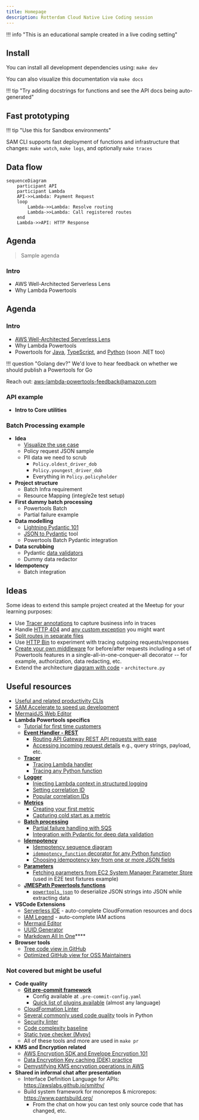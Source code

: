 ```yaml
---
title: Homepage
description: Rotterdam Cloud Native Live Coding session
---
```


!!! info "This is an educational sample created in a live coding setting"

## Install

You can install all development dependencies using: `make dev`

You can also visualize this documentation via `make docs`

!!! tip "Try adding docstrings for functions and see the API docs being auto-generated"

## Fast prototyping

!!! tip "Use this for Sandbox environments"

SAM CLI supports fast deployment of functions and infrastructure that changes: `make watch`, `make logs`, and optionally `make traces`

## Data flow


```mermaid
sequenceDiagram
    participant API
    participant Lambda
    API->>Lambda: Payment Request
    loop
        Lambda->>Lambda: Resolve routing
        Lambda->>Lambda: Call registered routes
    end
    Lambda->>API: HTTP Response
```

## Agenda

> Sample agenda

### Intro

* AWS Well-Architected Serverless Lens
* Why Lambda Powertools

## Agenda

### Intro

* [AWS Well-Architected Serverless Lens](https://aws.amazon.com/blogs/aws/new-serverless-lens-in-aws-well-architected-tool/)
* Why Lambda Powertools
* Powertools for [Java](https://awslabs.github.io/aws-lambda-powertools-java/), [TypeScript](https://awslabs.github.io/aws-lambda-powertools-typescript/latest/), and [Python](https://awslabs.github.io/aws-lambda-powertools-python/latest/) (soon .NET too)

!!! question "Golang dev?"
  We'd love to hear feedback on whether we should publish a Powertools for Go

  Reach out: aws-lambda-powertools-feedback@amazon.com

### API example

* **Intro to Core utilities**

### Batch Processing example

* **Idea**
    - [Visualize the use case](https://mermaid-js.github.io/mermaid-live-editor/)
    - Policy request JSON sample
    - PII data we need to scrub
        - `Policy.oldest_driver_dob`
        - `Policy.youngest_driver_dob`
        - Everything in `Policy.policyholder`
* **Project structure**
    - Batch Infra requirement
    - Resource Mapping (integ/e2e test setup)
* **First dummy batch processing**
    - Powertools Batch
    - Partial failure example
* **Data modelling**
    - [Lightning Pydantic 101](https://pydantic-docs.helpmanual.io/)
    - [JSON to Pydantic](https://jsontopydantic.com/) tool
    - Powertools Batch Pydantic integration
* **Data scrubbing**
    - Pydantic [data validators](https://pydantic-docs.helpmanual.io/usage/validators/)
    - Dummy data redactor
* **Idempotency**
    - Batch integration

## Ideas

Some ideas to extend this sample project created at the Meetup for your learning purposes:

* Use [Tracer annotations](https://awslabs.github.io/aws-lambda-powertools-python/latest/core/tracer/#annotations-metadata) to capture business info in traces
* Handle [HTTP 404](https://awslabs.github.io/aws-lambda-powertools-python/latest/core/event_handler/api_gateway/#handling-not-found-routes) and [any custom exception](https://awslabs.github.io/aws-lambda-powertools-python/latest/core/event_handler/api_gateway/#exception-handling) you might want
* [Split routes in separate files](https://awslabs.github.io/aws-lambda-powertools-python/latest/core/event_handler/api_gateway/#split-routes-with-router)
* Use [HTTP Bin](http://httpbin.org/#/) to experiment with tracing outgoing requests/responses
* [Create your own middleware](https://awslabs.github.io/aws-lambda-powertools-python/latest/utilities/middleware_factory/) for before/after requests including a set of Powertools features in a single-all-in-one-conquer-all decorator -- for example, authorization, data redacting, etc.
* Extend the architecture [diagram with code](https://diagrams.mingrammer.com/) - `architecture.py`


## Useful resources


* [Useful and related productivity CLIs](https://github.com/ljacobsson/awesome-lars-tools)
* [SAM Accelerate to speed up development](https://docs.aws.amazon.com/serverless-application-model/latest/developerguide/accelerate.html)
* [MermaidJS Web Editor](https://mermaid-js.github.io/mermaid-live-editor/)
* **Lambda Powertools specifics**
  * [Tutorial for first time customers](https://awslabs.github.io/aws-lambda-powertools-python/latest/tutorial/)
  * **[Event Handler - REST](https://awslabs.github.io/aws-lambda-powertools-python/latest/core/event_handler/api_gateway/)**
    * [Routing API Gateway REST API requests with ease](https://awslabs.github.io/aws-lambda-powertools-python/latest/core/event_handler/api_gateway/#api-gateway-rest-api)
    * [Accessing incoming request details](https://awslabs.github.io/aws-lambda-powertools-python/latest/core/event_handler/api_gateway/#accessing-request-details) e.g., query strings, payload, etc.
  * **[Tracer](https://awslabs.github.io/aws-lambda-powertools-python/latest/core/tracer/)**
    * [Tracing Lambda handler](https://awslabs.github.io/aws-lambda-powertools-python/latest/core/tracer/#lambda-handler)
    * [Tracing any Python function](https://awslabs.github.io/aws-lambda-powertools-python/latest/core/tracer/#synchronous-functions)
  * **[Logger](https://awslabs.github.io/aws-lambda-powertools-python/latest/core/logger/)**
    * [Injecting Lambda context in structured logging](https://awslabs.github.io/aws-lambda-powertools-python/latest/core/logger/#capturing-lambda-context-info)
    * [Setting correlation ID](https://awslabs.github.io/aws-lambda-powertools-python/latest/core/logger/#setting-a-correlation-id)
    * [Popular correlation IDs](https://awslabs.github.io/aws-lambda-powertools-python/latest/core/logger/#built-in-correlation-id-expressions)
  * **[Metrics](https://awslabs.github.io/aws-lambda-powertools-python/latest/core/metrics/)**
    * [Creating your first metric](https://awslabs.github.io/aws-lambda-powertools-python/latest/core/metrics/#creating-metrics)
    * [Capturing cold start as a metric](https://awslabs.github.io/aws-lambda-powertools-python/latest/core/metrics/#capturing-cold-start-metric)
  * **[Batch processing](https://awslabs.github.io/aws-lambda-powertools-python/latest/utilities/batch/)**
    * [Partial failure handling with SQS](https://awslabs.github.io/aws-lambda-powertools-python/latest/utilities/batch/#processing-messages-from-sqs)
    * [Integration with Pydantic for deep data validation](https://awslabs.github.io/aws-lambda-powertools-python/latest/utilities/batch/#pydantic-integration)
  * **[Idempotency](https://awslabs.github.io/aws-lambda-powertools-python/latest/utilities/idempotency/)**
    * [Idempotency sequence diagram](https://awslabs.github.io/aws-lambda-powertools-python/latest/utilities/idempotency/#idempotency-request-flow)
    * [`idempotency_function` decorator for any Python function](https://awslabs.github.io/aws-lambda-powertools-python/latest/utilities/idempotency/#idempotent_function-decorator)
    * [Choosing idempotency key from one or more JSON fields](https://awslabs.github.io/aws-lambda-powertools-python/latest/utilities/idempotency/#choosing-a-payload-subset-for-idempotency)
  * **[Parameters](https://awslabs.github.io/aws-lambda-powertools-python/latest/utilities/parameters/)**
    * [Fetching parameters from EC2 System Manager Parameter Store](https://awslabs.github.io/aws-lambda-powertools-python/latest/utilities/parameters/#fetching-parameters) (used in E2E test fixtures example)
  * **[JMESPath Powertools functions](https://awslabs.github.io/aws-lambda-powertools-python/latest/utilities/jmespath_functions/)**
    * [`powertools_json`](https://awslabs.github.io/aws-lambda-powertools-python/latest/utilities/jmespath_functions/#powertools_json-function) to deserialize JSON strings into JSON while extracting data
* **VSCode Extensions**
    - [Serverless IDE](https://marketplace.visualstudio.com/items?itemName=ThreadHeap.serverless-ide-vscode) - auto-complete CloudFormation resources and docs
    - [IAM Legend](https://marketplace.visualstudio.com/items?itemName=SebastianBille.iam-legend) - auto-complete IAM actions
    - [Mermaid Editor](https://marketplace.visualstudio.com/items?itemName=bierner.markdown-mermaid)
    - [UUID Generator](https://marketplace.visualstudio.com/items?itemName=netcorext.uuid-generator)
    - [Markdown All In One](https://marketplace.visualstudio.com/items?itemName=yzhang.markdown-all-in-one)****
* **Browser tools**
  * [Tree code view in GitHub](https://www.octotree.io/)
  * [Optimized GitHub view for OSS Maintainers](https://github.com/sindresorhus/refined-github)

### Not covered but might be useful

* **Code quality**
  * **[Git pre-commit framework](https://pre-commit.com)**
    * Config available at `.pre-commit-config.yaml`
    * [Quick list of plugins available](https://pre-commit.com/hooks.html) (almost any language)
  * [CloudFormation Linter](https://github.com/aws-cloudformation/cfn-lint)
  * [Several commonly used code quality](https://realpython.com/python-code-quality/) tools in Python
  * [Security linter](https://github.com/PyCQA/bandit)
  * [Code complexity baseline](https://radon.readthedocs.io/en/latest/intro.html)
  * [Static type checker (Mypy)](https://mypy.readthedocs.io/en/stable/)
  * All of these tools and more are used in `make pr`
* **KMS and Encryption related**
    - [AWS Encryption SDK and Envelope Encryption 101](https://medium.com/cyberark-engineering/aws-encryption-sdk-in-baby-steps-a2a5a99cea24)
    - [Data Encryption Key caching (DEK) practice](https://docs.aws.amazon.com/encryption-sdk/latest/developer-guide/data-key-caching.html)
    - [Demystifying KMS encryption operations in AWS](https://aws.amazon.com/blogs/security/demystifying-kms-keys-operations-bring-your-own-key-byok-custom-key-store-and-ciphertext-portability/)
* **Shared in informal chat after presentation**
  * Interface Definition Language for APIs: https://awslabs.github.io/smithy/
  * Build system framework for monorepos & microrepos: https://www.pantsbuild.org/
    * From the chat on how you can test only source code that has changed, etc.

